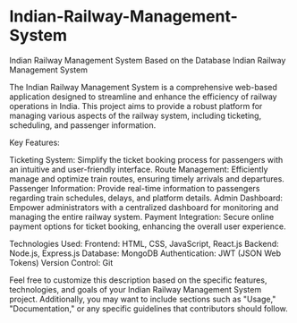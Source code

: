 # Indian-Railway-Management-System
Indian Railway Management System Based on the Database
Indian Railway Management System

The Indian Railway Management System is a comprehensive web-based application designed to streamline and enhance the efficiency of railway operations in India. This project aims to provide a robust platform for managing various aspects of the railway system, including ticketing, scheduling, and passenger information.

Key Features:

Ticketing System: Simplify the ticket booking process for passengers with an intuitive and user-friendly interface.
Route Management: Efficiently manage and optimize train routes, ensuring timely arrivals and departures.
Passenger Information: Provide real-time information to passengers regarding train schedules, delays, and platform details.
Admin Dashboard: Empower administrators with a centralized dashboard for monitoring and managing the entire railway system.
Payment Integration: Secure online payment options for ticket booking, enhancing the overall user experience.

Technologies Used:
Frontend: HTML, CSS, JavaScript, React.js
Backend: Node.js, Express.js
Database: MongoDB
Authentication: JWT (JSON Web Tokens)
Version Control: Git

Feel free to customize this description based on the specific features, technologies, and goals of your Indian Railway Management System project. Additionally, you may want to include sections such as "Usage," "Documentation," or any specific guidelines that contributors should follow.





